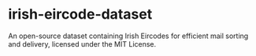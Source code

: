 # irish-eircode-dataset
An open-source dataset containing Irish Eircodes for efficient mail sorting and delivery, licensed under the MIT License.
